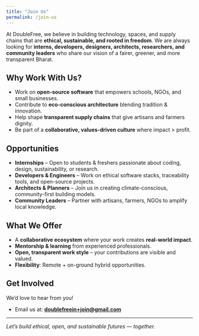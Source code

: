 ```yaml
---
title: "Join Us"
permalink: /join-us
---
```


At DoubleFree, we believe in building technology, spaces, and supply chains that
are **ethical, sustainable, and rooted in freedom**.  We are always looking for
**interns, developers, designers, architects, researchers, and community
leaders** who share our vision of a fairer, greener, and more transparent
Bharat.

## Why Work With Us?
- Work on **open-source software** that empowers schools, NGOs, and small
  businesses.
- Contribute to **eco-conscious architecture** blending tradition & innovation.
- Help shape **transparent supply chains** that give artisans and farmers
  dignity.
- Be part of a **collaborative, values-driven culture** where impact > profit.

## Opportunities
- **Internships** – Open to students & freshers passionate about coding, design,
  sustainability, or research.
- **Developers & Engineers** – Work on ethical software stacks, traceability
  tools, and open-source projects.
- **Architects & Planners** – Join us in creating climate-conscious,
  community-first building models.
- **Community Leaders** – Partner with artisans, farmers, NGOs to amplify local
  knowledge.

## What We Offer
- A **collaborative ecosystem** where your work creates **real-world impact**.
- **Mentorship & learning** from experienced professionals.
- **Open, transparent work style** – your contributions are visible and valued.
- **Flexibility**: Remote + on-ground hybrid opportunities.

## Get Involved
We’d love to hear from you!

- Email us at: **doublefreein+join@gmail.com**

---
*Let’s build ethical, open, and sustainable futures — together.*

